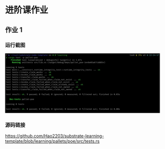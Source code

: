 # 进阶课作业

## 作业 1

### 运行截图

![运行截图](image-2.png)

### 源码链接

<https://github.com/Hao2203/substrate-learning-template/blob/learning/pallets/poe/src/tests.rs>
